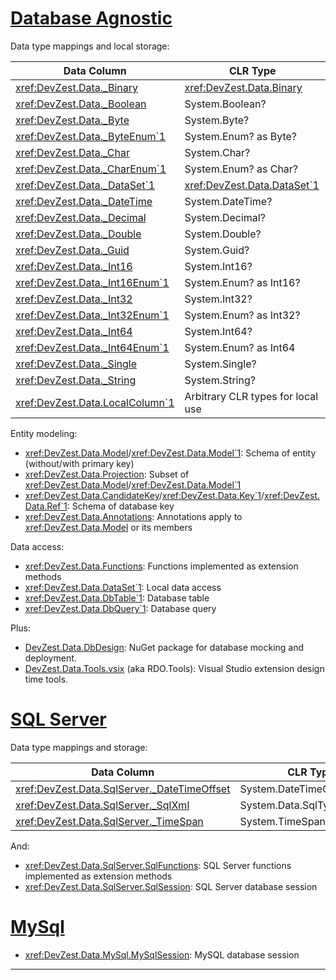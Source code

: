 # [Database Agnostic](#tab/DbAgnostic)

Data type mappings and local storage:

| Data Column | CLR Type |
|-------------|----------|
| <xref:DevZest.Data._Binary> | <xref:DevZest.Data.Binary> |
| <xref:DevZest.Data._Boolean> | System.Boolean? |
| <xref:DevZest.Data._Byte> | System.Byte? |
| <xref:DevZest.Data._ByteEnum`1> | System.Enum? as Byte? |
| <xref:DevZest.Data._Char> | System.Char? |
| <xref:DevZest.Data._CharEnum`1> | System.Enum? as Char? |
| <xref:DevZest.Data._DataSet`1> | <xref:DevZest.Data.DataSet`1> |
| <xref:DevZest.Data._DateTime> | System.DateTime? |
| <xref:DevZest.Data._Decimal> | System.Decimal? |
| <xref:DevZest.Data._Double> | System.Double? |
| <xref:DevZest.Data._Guid> | System.Guid? |
| <xref:DevZest.Data._Int16> | System.Int16? |
| <xref:DevZest.Data._Int16Enum`1> | System.Enum? as Int16? |
| <xref:DevZest.Data._Int32> | System.Int32? |
| <xref:DevZest.Data._Int32Enum`1> | System.Enum? as Int32? |
| <xref:DevZest.Data._Int64> | System.Int64? |
| <xref:DevZest.Data._Int64Enum`1> | System.Enum? as Int64 |
| <xref:DevZest.Data._Single> | System.Single? |
| <xref:DevZest.Data._String> | System.String? |
| <xref:DevZest.Data.LocalColumn`1> | Arbitrary CLR types for local use |

Entity modeling:

* <xref:DevZest.Data.Model>/<xref:DevZest.Data.Model`1>: Schema of entity (without/with primary key)
* <xref:DevZest.Data.Projection>: Subset of <xref:DevZest.Data.Model>/<xref:DevZest.Data.Model`1>
* <xref:DevZest.Data.CandidateKey>/<xref:DevZest.Data.Key`1>/<xref:DevZest.Data.Ref`1>: Schema of database key
* <xref:DevZest.Data.Annotations>: Annotations apply to <xref:DevZest.Data.Model> or its members

Data access:

* <xref:DevZest.Data.Functions>: Functions implemented as extension methods
* <xref:DevZest.Data.DataSet`1>: Local data access
* <xref:DevZest.Data.DbTable`1>: Database table
* <xref:DevZest.Data.DbQuery`1>: Database query

Plus:

* [DevZest.Data.DbDesign](https://www.nuget.org/packages/DevZest.Data.DbDesign/): NuGet package for database mocking and deployment.
* [DevZest.Data.Tools.vsix](https://marketplace.visualstudio.com/items?itemName=DevZest.Data.Tools) (aka RDO.Tools): Visual Studio extension design time tools.

# [SQL Server](#tab/SqlServer)

Data type mappings and storage:

| Data Column | CLR Type |
|-------------|----------|
| <xref:DevZest.Data.SqlServer._DateTimeOffset> | System.DateTimeOffset? |
| <xref:DevZest.Data.SqlServer._SqlXml> | System.Data.SqlTypes.SqlXml |
| <xref:DevZest.Data.SqlServer._TimeSpan> | System.TimeSpan? |

And:

* <xref:DevZest.Data.SqlServer.SqlFunctions>: SQL Server functions implemented as extension methods
* <xref:DevZest.Data.SqlServer.SqlSession>: SQL Server database session

# [MySql](#tab/MySql)

* <xref:DevZest.Data.MySql.MySqlSession>: MySQL database session

***

